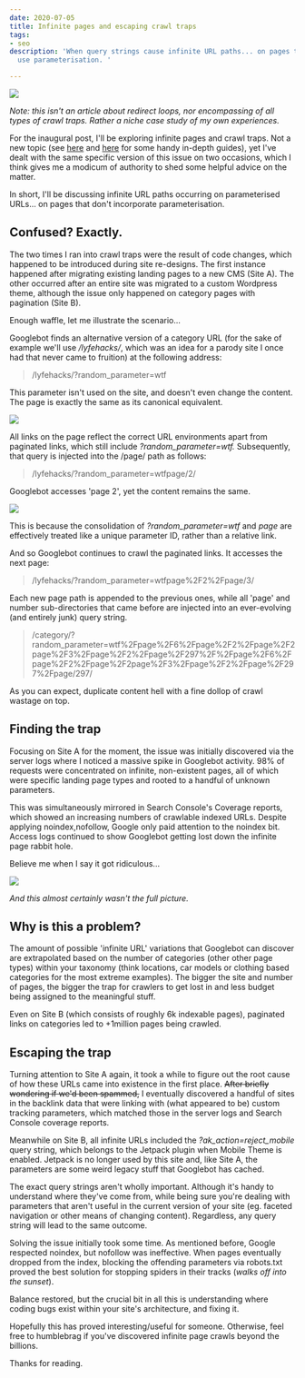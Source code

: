 ```yaml
---
date: 2020-07-05
title: Infinite pages and escaping crawl traps
tags:
- seo
description: 'When query strings cause infinite URL paths... on pages that don''t
  use parameterisation. '

---
```

![](/images/992382641_115bd44a2d_c.jpg)

_Note: this isn't an article about redirect loops, nor encompassing of all types of crawl traps. Rather a niche case study of my own experiences._

For the inaugural post, I'll be exploring infinite pages and crawl traps. Not a new topic (see [here](https://www.contentkingapp.com/academy/crawler-traps/) and [here](https://www.advancedwebranking.com/blog/avoid-the-seo-spider-trap-how-to-get-out-of-a-sticky-situation/) for some handy in-depth guides), yet I've dealt with the same specific version of this issue on two occasions, which I think gives me a modicum of authority to shed some helpful advice on the matter.

In short, I'll be discussing infinite URL paths occurring on parameterised URLs... on pages that don't incorporate parameterisation.

## Confused? Exactly.

The two times I ran into crawl traps were the result of code changes, which happened to be introduced during site re-designs. The first instance happened after migrating existing landing pages to a new CMS (Site A). The other occurred after an entire site was migrated to a custom Wordpress theme, although the issue only happened on category pages with pagination (Site B).

Enough waffle, let me illustrate the scenario...

Googlebot finds an alternative version of a category URL (for the sake of example we'll use _/lyfehacks/_, which was an idea for a parody site I once had that never came to fruition) at the following address:

> /lyfehacks/?random_parameter=wtf

This parameter isn't used on the site, and doesn't even change the content. The page is exactly the same as its canonical equivalent.

![](/images/example_01.jpg)

All links on the page reflect the correct URL environments apart from paginated links, which still include _?random_parameter=wtf._ Subsequently, that query is injected into the /page/ path as follows:

> /lyfehacks/?random_parameter=wtfpage/2/

Googlebot accesses 'page 2', yet the content remains the same.

![](/images/example_02.jpg)

This is because the consolidation of _?random_parameter=wtf_ and _page_ are effectively treated like a unique parameter ID, rather than a relative link.

And so Googlebot continues to crawl the paginated links. It accesses the next page:

> /lyfehacks/?random_parameter=wtfpage%2F2%2Fpage/3/

Each new page path is appended to the previous ones, while all 'page' and number sub-directories that came before are injected into an ever-evolving (and entirely junk) query string.

> /category/?random_parameter=wtf%2Fpage%2F6%2Fpage%2F2%2Fpage%2F2page%2F3%2Fpage%2F2%2Fpage%2F297%2F%2Fpage%2F6%2Fpage%2F2%2Fpage%2F2page%2F3%2Fpage%2F2%2Fpage%2F297%2Fpage/297/

As you can expect, duplicate content hell with a fine dollop of crawl wastage on top.

## Finding the trap

Focusing on Site A for the moment, the issue was initially discovered via the server logs where I noticed a massive spike in Googlebot activity. 98% of requests were concentrated on infinite, non-existent pages, all of which were specific landing page types and rooted to a handful of unknown parameters.

This was simultaneously mirrored in Search Console's Coverage reports, which showed an increasing numbers of crawlable indexed URLs. Despite applying noindex,nofollow, Google only paid attention to the noindex bit. Access logs continued to show Googlebot getting lost down the infinite page rabbit hole.

Believe me when I say it got ridiculous...

![](/images/infinite-pages.png)

_And this almost certainly wasn't the full picture._

## Why is this a problem?

The amount of possible 'infinite URL' variations that Googlebot can discover are extrapolated based on the number of categories (other other page types) within your taxonomy (think locations, car models or clothing based categories for the most extreme examples). The bigger the site and number of pages, the bigger the trap for crawlers to get lost in and less budget being assigned to the meaningful stuff.

Even on Site B (which consists of roughly 6k indexable pages), paginated links on categories led to +1million pages being crawled.

## Escaping the trap

Turning attention to Site A again, it took a while to figure out the root cause of how these URLs came into existence in the first place. ~~After briefly wondering if we'd been spammed,~~ I eventually discovered a handful of sites in the backlink data that were linking with (what appeared to be) custom tracking parameters, which matched those in the server logs and Search Console coverage reports.

Meanwhile on Site B, all infinite URLs included the _?ak_action=reject_mobile_ query string, which belongs to the Jetpack plugin when Mobile Theme is enabled. Jetpack is no longer used by this site and, like Site A, the parameters are some weird legacy stuff that Googlebot has cached.

The exact query strings aren't wholly important. Although it's handy to understand where they've come from, while being sure you're dealing with parameters that aren't useful in the current version of your site (eg. faceted navigation or other means of changing content). Regardless, any query string will lead to the same outcome.

Solving the issue initially took some time. As mentioned before, Google respected noindex, but nofollow was ineffective. When pages eventually dropped from the index, blocking the offending parameters via robots.txt proved the best solution for stopping spiders in their tracks (_walks off into the sunset_).

Balance restored, but the crucial bit in all this is understanding where coding bugs exist within your site's architecture, and fixing it.

Hopefully this has proved interesting/useful for someone. Otherwise, feel free to humblebrag if you've discovered infinite page crawls beyond the billions.

Thanks for reading.